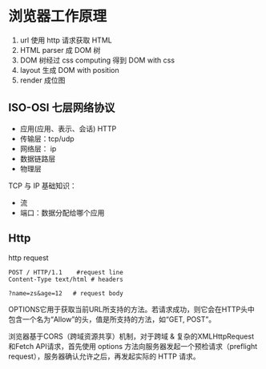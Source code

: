 # 浏览器工作原理


1. url 使用 http 请求获取 HTML
2. HTML parser 成 DOM 树
3. DOM 树经过 css computing 得到 DOM with css
4. layout 生成 DOM with position
5. render 成位图


## ISO-OSI 七层网络协议

- 应用(应用、表示、会话) HTTP
- 传输层：tcp/udp 
- 网络层： ip
- 数据链路层
- 物理层


TCP 与 IP 基础知识：
- 流
- 端口：数据分配给哪个应用

## Http

http request

```
POST / HTTP/1.1    #request line
Content-Type text/html # headers

?name=zs&age=12   # request body
```


OPTIONS它用于获取当前URL所支持的方法。若请求成功，则它会在HTTP头中包含一个名为“Allow”的头，值是所支持的方法，如“GET, POST”。

浏览器基于CORS（跨域资源共享）机制，对于跨域 & 复杂的XMLHttpRequest和Fetch API请求，首先使用 options 方法向服务器发起一个预检请求（preflight request），服务器确认允许之后，再发起实际的 HTTP 请求。
